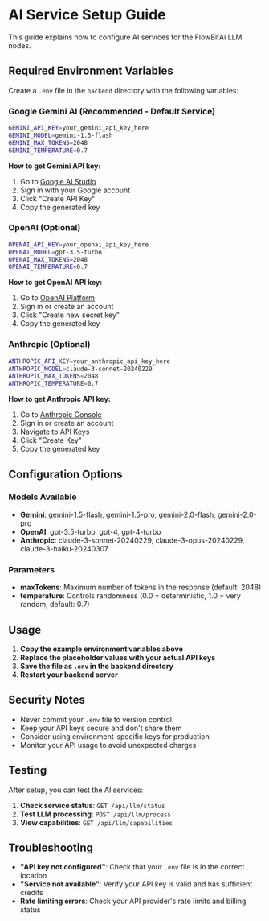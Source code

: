 # AI Service Setup Guide

This guide explains how to configure AI services for the FlowBitAi LLM nodes.

## Required Environment Variables

Create a `.env` file in the `backend` directory with the following variables:

### Google Gemini AI (Recommended - Default Service)
```bash
GEMINI_API_KEY=your_gemini_api_key_here
GEMINI_MODEL=gemini-1.5-flash
GEMINI_MAX_TOKENS=2048
GEMINI_TEMPERATURE=0.7
```

**How to get Gemini API key:**
1. Go to [Google AI Studio](https://makersuite.google.com/app/apikey)
2. Sign in with your Google account
3. Click "Create API Key"
4. Copy the generated key

### OpenAI (Optional)
```bash
OPENAI_API_KEY=your_openai_api_key_here
OPENAI_MODEL=gpt-3.5-turbo
OPENAI_MAX_TOKENS=2048
OPENAI_TEMPERATURE=0.7
```

**How to get OpenAI API key:**
1. Go to [OpenAI Platform](https://platform.openai.com/api-keys)
2. Sign in or create an account
3. Click "Create new secret key"
4. Copy the generated key

### Anthropic (Optional)
```bash
ANTHROPIC_API_KEY=your_anthropic_api_key_here
ANTHROPIC_MODEL=claude-3-sonnet-20240229
ANTHROPIC_MAX_TOKENS=2048
ANTHROPIC_TEMPERATURE=0.7
```

**How to get Anthropic API key:**
1. Go to [Anthropic Console](https://console.anthropic.com/)
2. Sign in or create an account
3. Navigate to API Keys
4. Click "Create Key"
5. Copy the generated key

## Configuration Options

### Models Available
- **Gemini**: gemini-1.5-flash, gemini-1.5-pro, gemini-2.0-flash, gemini-2.0-pro
- **OpenAI**: gpt-3.5-turbo, gpt-4, gpt-4-turbo
- **Anthropic**: claude-3-sonnet-20240229, claude-3-opus-20240229, claude-3-haiku-20240307

### Parameters
- **maxTokens**: Maximum number of tokens in the response (default: 2048)
- **temperature**: Controls randomness (0.0 = deterministic, 1.0 = very random, default: 0.7)

## Usage

1. **Copy the example environment variables above**
2. **Replace the placeholder values with your actual API keys**
3. **Save the file as `.env` in the backend directory**
4. **Restart your backend server**

## Security Notes

- Never commit your `.env` file to version control
- Keep your API keys secure and don't share them
- Consider using environment-specific keys for production
- Monitor your API usage to avoid unexpected charges

## Testing

After setup, you can test the AI services:

1. **Check service status**: `GET /api/llm/status`
2. **Test LLM processing**: `POST /api/llm/process`
3. **View capabilities**: `GET /api/llm/capabilities`

## Troubleshooting

- **"API key not configured"**: Check that your `.env` file is in the correct location
- **"Service not available"**: Verify your API key is valid and has sufficient credits
- **Rate limiting errors**: Check your API provider's rate limits and billing status

